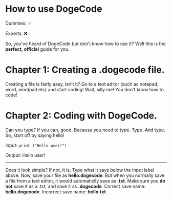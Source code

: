 # How to use DogeCode
Dummies: :white_check_mark:

Experts: :x:


So, you've heard of DogeCode but don't know how to use it? Well this is the **perfect, official** guide for you.


# Chapter 1: Creating a .dogecode file.
Creating a file is fairly easy, isn't it? Go to a text editor (such as notepad, word, wordpad etc) and start coding! Wait, silly me! You don't know how to code!


# Chapter 2: Coding with DogeCode.
Can you type? If you can, good. Because you need to type. Type. And type. So, start off by saying hello!

Input:
`print ("Hello user!")`

Output:
Hello user!

-----------

Does it look simple? If not, it is. Type what it says below the Input label above. Now, save your file as **hello.dogecode**. But when you normally save a file from a text editor, it would automaticlly save as **.txt**. Make sure you **do not** save it as a .txt, and save it as **.dogecode**. Correct save name: **hello.dogecode**. Incorrect save name: **hello.txt**.
